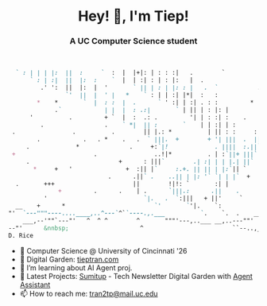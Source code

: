 <h1 align="center">Hey! 👋, I'm Tiep!</h1>
<h3 align="center">A UC Computer Science student</h3>
<br/>

<!--
**polskiXO/polskiXO** is a ✨ _special_ ✨ repository because its `README.md` (this file) appears on your GitHub profile.

Here are some ideas to get you started:

- 🔭 I’m currently working on ...
- 🌱 I’m currently learning ...
- 👯 I’m looking to collaborate on ...
- 🤔 I’m looking for help with ...
- 💬 Ask me about ...
- 📫 How to reach me: ...
- 😄 Pronouns: ...
- ⚡ Fun fact: ...
-->
```md
  ` : | | | |:  ||  :     `  :  |  |+|: | : : :|   .        `              .:||::;;|||L ||         .        *  *           *
      ` : | :|  ||  |:  :    `  |  | :| : | : |:   |  .                    ::||::\||||       .   ,             + +
         .' ':  ||  |:  |  '       ` || | : | |: : |   .  `           .   :.|||||:|    .       ,                        +
                `'  ||  |  ' |   *    ` : | | :| |*|  :   :               :||||:\\                      + .
        *    *       `  |  : :  |  .      ` ' :| | :| . : :         *   :.|| | |      .      ' . *               +
             .`            | |  |  : .:|       ` | || | : |: |          | || | + .      ,     *        +    .      +  
      '          .         + `  |  :  .: .         '| | : :| :    .   |:| |||       .       + -
         .                 .    ` *|  || :       `    | | :| | :      |:| |
 .                .          .        || |.: *          | || : :     :|||    *              *      +            .       .
        .            .   . *    .   .  ` |||.  +        + '| |||  .  ||`              .      
     .             *              .     +:`|!             . ||||  :.||`     .           '             + .
 +                      .                ..!|*          . | :`||+ |||`
     .                         +      : |||`        .| :| | | |.| ||`     .     *     *         +         .
       *     +   '               +  :|| |`     :.+. || || | |:`|| `
                            .      .||` .    ..|| | |: '` `| | |`  +      .      ,          +        *        
  .       +++                      ||        !|!: `       :| |
              +         .      .    | .      `|||.:      .||    .      .    `
          '                           `|.   .  `:|||   + ||'     `                    .
  __    +      *                         `'       `'|.    `:
"'  `---"""----....____,..^---`^``----.,.___          `.    `.  .    ____,.,-- ., ____ ,.++ .________.,_--------..,_______
    ___,--'""`---"'   ^  ^ ^        ^       """'---,..___ __,..---""'     &^^                          ^^-_____
--"'      &nnbsp;                    ^                         ``--..,__..,               ^^^
D. Rice                                                                     ''. __.,---_____-- ^^^^^^., ======

```
- 🔭 Computer Science @ University of Cincinnati '26
- 🌱 Digital Garden: [tieptran.com](https://tieptran.com/)
- 🤔 I’m learning about AI Agent proj.
- 🧪 Latest Projects: [Sumitup](https://github.com/polskiTran/EEP25-Sumitup) - Tech Newsletter Digital Garden with [Agent Assistant](https://github.com/polskiTran/Sumitup-website-chatbot)
- 📫 How to reach me: tran2tp@mail.uc.edu
